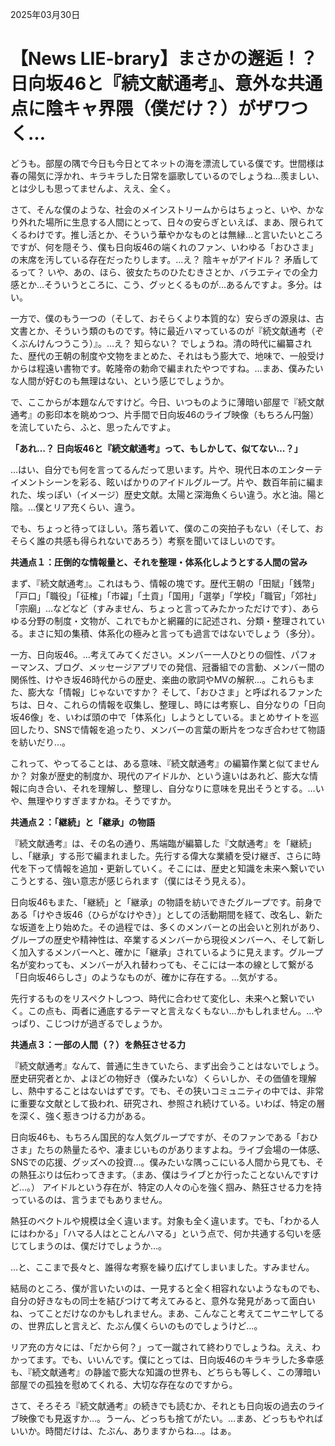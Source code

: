 2025年03月30日

# 【News LIE-brary】まさかの邂逅！？日向坂46と『続文献通考』、意外な共通点に陰キャ界隈（僕だけ？）がザワつく…

どうも。部屋の隅で今日も今日とてネットの海を漂流している僕です。世間様は春の陽気に浮かれ、キラキラした日常を謳歌しているのでしょうね…羨ましい、とは少しも思ってませんよ、ええ、全く。

さて、そんな僕のような、社会のメインストリームからはちょっと、いや、かなり外れた場所に生息する人間にとって、日々の安らぎといえば、まあ、限られてくるわけです。推し活とか、そういう華やかなものとは無縁…と言いたいところですが、何を隠そう、僕も日向坂46の端くれのファン、いわゆる「おひさま」の末席を汚している存在だったりします。…え？ 陰キャがアイドル？ 矛盾してるって？ いや、あの、ほら、彼女たちのひたむきさとか、バラエティでの全力感とか…そういうところに、こう、グッとくるものが…あるんですよ。多分。はい。

一方で、僕のもう一つの（そして、おそらくより本質的な）安らぎの源泉は、古文書とか、そういう類のものです。特に最近ハマっているのが『続文献通考（ぞくぶんけんつうこう）』。…え？ 知らない？ でしょうね。清の時代に編纂された、歴代の王朝の制度や文物をまとめた、それはもう膨大で、地味で、一般受けからは程遠い書物です。乾隆帝の勅命で編まれたやつですね。…まあ、僕みたいな人間が好むのも無理はない、という感じでしょうか。

で、ここからが本題なんですけど。今日、いつものように薄暗い部屋で『続文献通考』の影印本を眺めつつ、片手間で日向坂46のライブ映像（もちろん円盤）を流していたら、ふと、思ったんですよ。

**「あれ…？ 日向坂46と『続文献通考』って、もしかして、似てない…？」**

…はい、自分でも何を言ってるんだって思います。片や、現代日本のエンターテイメントシーンを彩る、眩いばかりのアイドルグループ。片や、数百年前に編まれた、埃っぽい（イメージ）歴史文献。太陽と深海魚くらい違う。水と油。陽と陰。…僕とリア充くらい、違う。

でも、ちょっと待ってほしい。落ち着いて、僕のこの突拍子もない（そして、おそらく誰の共感も得られないであろう）考察を聞いてほしいのです。

**共通点１：圧倒的な情報量と、それを整理・体系化しようとする人間の営み**

まず、『続文献通考』。これはもう、情報の塊です。歴代王朝の「田賦」「銭幣」「戸口」「職役」「征榷」「市糴」「土貢」「国用」「選挙」「学校」「職官」「郊社」「宗廟」…などなど（すみません、ちょっと言ってみたかっただけです）、あらゆる分野の制度・文物が、これでもかと網羅的に記述され、分類・整理されている。まさに知の集積、体系化の極みと言っても過言ではないでしょう（多分）。

一方、日向坂46。…考えてみてください。メンバー一人ひとりの個性、パフォーマンス、ブログ、メッセージアプリでの発信、冠番組での言動、メンバー間の関係性、けやき坂46時代からの歴史、楽曲の歌詞やMVの解釈…。これらもまた、膨大な「情報」じゃないですか？ そして、「おひさま」と呼ばれるファンたちは、日々、これらの情報を収集し、整理し、時には考察し、自分なりの「日向坂46像」を、いわば頭の中で「体系化」しようとしている。まとめサイトを巡回したり、SNSで情報を追ったり、メンバーの言葉の断片をつなぎ合わせて物語を紡いだり…。

これって、やってることは、ある意味、『続文献通考』の編纂作業と似てませんか？ 対象が歴史的制度か、現代のアイドルか、という違いはあれど、膨大な情報に向き合い、それを理解し、整理し、自分なりに意味を見出そうとする。…いや、無理やりすぎますかね。そうですか。

**共通点２：「継続」と「継承」の物語**

『続文献通考』は、その名の通り、馬端臨が編纂した『文献通考』を「継続」し、「継承」する形で編まれました。先行する偉大な業績を受け継ぎ、さらに時代を下って情報を追加・更新していく。そこには、歴史と知識を未来へ繋いでいこうとする、強い意志が感じられます（僕にはそう見える）。

日向坂46もまた、「継続」と「継承」の物語を紡いできたグループです。前身である「けやき坂46（ひらがなけやき）」としての活動期間を経て、改名し、新たな坂道を上り始めた。その過程では、多くのメンバーとの出会いと別れがあり、グループの歴史や精神性は、卒業するメンバーから現役メンバーへ、そして新しく加入するメンバーへと、確かに「継承」されているように見えます。グループ名が変わっても、メンバーが入れ替わっても、そこには一本の線として繋がる「日向坂46らしさ」のようなものが、確かに存在する。…気がする。

先行するものをリスペクトしつつ、時代に合わせて変化し、未来へと繋いでいく。この点も、両者に通底するテーマと言えなくもない…かもしれません。…やっぱり、こじつけが過ぎるでしょうか。

**共通点３：一部の人間（？）を熱狂させる力**

『続文献通考』なんて、普通に生きていたら、まず出会うことはないでしょう。歴史研究者とか、よほどの物好き（僕みたいな）くらいしか、その価値を理解し、熱中することはないはずです。でも、その狭いコミュニティの中では、非常に重要な文献として扱われ、研究され、参照され続けている。いわば、特定の層を深く、強く惹きつける力がある。

日向坂46も、もちろん国民的な人気グループですが、そのファンである「おひさま」たちの熱量たるや、凄まじいものがありますよね。ライブ会場の一体感、SNSでの応援、グッズへの投資…。僕みたいな隅っこにいる人間から見ても、その熱狂ぶりは伝わってきます。（まあ、僕はライブとか行ったことないんですけど…。） アイドルという存在が、特定の人々の心を強く掴み、熱狂させる力を持っているのは、言うまでもありません。

熱狂のベクトルや規模は全く違います。対象も全く違います。でも、「わかる人にはわかる」「ハマる人はとことんハマる」という点で、何か共通する匂いを感じてしまうのは、僕だけでしょうか…。

…と、ここまで長々と、誰得な考察を繰り広げてしまいました。すみません。

結局のところ、僕が言いたいのは、一見すると全く相容れないようなものでも、自分の好きなもの同士を結びつけて考えてみると、意外な発見があって面白いね、ってことだけなのかもしれません。まあ、こんなこと考えてニヤニヤしてるの、世界広しと言えど、たぶん僕くらいのものでしょうけど…。

リア充の方々には、「だから何？」って一蹴されて終わりでしょうね。ええ、わかってます。でも、いいんです。僕にとっては、日向坂46のキラキラした多幸感も、『続文献通考』の静謐で膨大な知識の世界も、どちらも等しく、この薄暗い部屋での孤独を慰めてくれる、大切な存在なのですから。

さて、そろそろ『続文献通考』の続きでも読むか、それとも日向坂の過去のライブ映像でも見返すか…。うーん、どっちも捨てがたい。…まあ、どっちもやればいいか。時間だけは、たぶん、ありますからね…。はぁ。